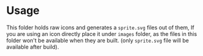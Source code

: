 # Usage

This folder holds raw icons and generates a `sprite.svg` files out of them, If you are using an icon directly place it under `images` folder, as the files in this folder won't be available when they are built. (only `sprite.svg` file will be available after build).
